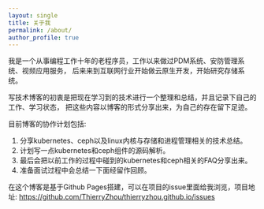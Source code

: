 ```yaml
---
layout: single
title: 关于我
permalink: /about/
author_profile: true
---
```

  我是一个从事编程工作十年的老程序员，工作以来做过PDM系统、安防管理系统、视频应用服务，
后来来到互联网行业开始做云原生开发，开始研究存储系统。

  写技术博客的初衷是把现在学习到的技术进行一个整理和总结，并且记录下自己的工作、学习状态，
把这些内容以博客的形式分享出来，为自己的存在留下足迹。

  目前博客的协作计划包括:  
1. 分享kubernetes、ceph以及linux内核与存储和进程管理相关的技术总结。  
2. 计划写一点kubernetes和ceph组件的源码解析。  
3. 最后会把以前工作的过程中碰到的kubernetes和ceph相关的FAQ分享出来。  
4. 准备面试过程中会总结一下面经留作回顾。

在这个博客是基于Github Pages搭建，可以在项目的issue里面给我浏览，项目地址: https://github.com/ThierryZhou/thierryzhou.github.io/issues